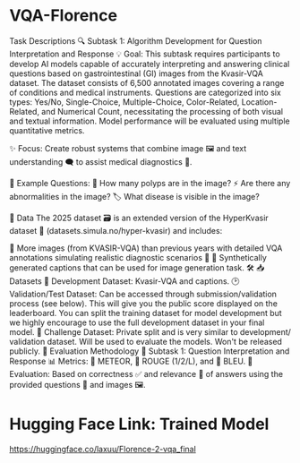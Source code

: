 # VQA-Florence
 Task Descriptions
🔍 Subtask 1: Algorithm Development for Question Interpretation and Response
💡 Goal: This subtask requires participants to develop AI models capable of accurately interpreting and answering clinical questions based on gastrointestinal (GI) images from the Kvasir-VQA dataset. The dataset consists of 6,500 annotated images covering a range of conditions and medical instruments. Questions are categorized into six types: Yes/No, Single-Choice, Multiple-Choice, Color-Related, Location-Related, and Numerical Count, necessitating the processing of both visual and textual information. Model performance will be evaluated using multiple quantitative metrics.

✨ Focus: Create robust systems that combine image 🖼️ and text understanding 🗨️ to assist medical diagnostics 🏨.

💬 Example Questions:
🔢 How many polyps are in the image?
⚡ Are there any abnormalities in the image?
🏷️ What disease is visible in the image?

📂 Data
The 2025 dataset 🗃️ is an extended version of the HyperKvasir dataset 🔗 (datasets.simula.no/hyper-kvasir) and includes:

🏥 More images (from KVASIR-VQA) than previous years with detailed VQA annotations simulating realistic diagnostic scenarios 📝
🎯 Synthetically generated captions that can be used for image generation task. 🛠️
📥 Datasets
🏃 Development Dataset: Kvasir-VQA and captions.
🕑 Validation/Test Dataset: Can be accessed through submission/validation process (see below). This will give you the public score displayed on the leaderboard. You can split the training dataset for model development but we highly encourage to use the full development dataset in your final model.
🤫 Challenge Dataset: Private split and is very similar to development/ validation dataset. Will be used to evaluate the models. Won't be released publicly.
🧪 Evaluation Methodology
🏃 Subtask 1: Question Interpretation and Response
📊 Metrics: 📘 METEOR, 📖 ROUGE (1/2/L), and 🧠 BLEU.
📜 Evaluation: Based on correctness ✅ and relevance 📝 of answers using the provided questions 💬 and images 🖼️.


# Hugging Face Link: Trained Model 
https://huggingface.co/laxuu/Florence-2-vqa_final
